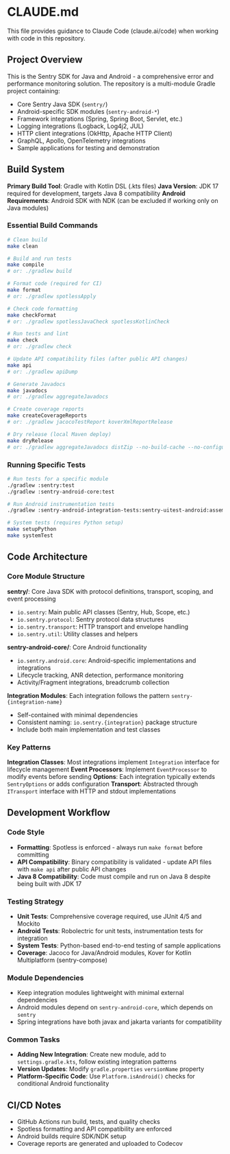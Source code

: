 # CLAUDE.md

This file provides guidance to Claude Code (claude.ai/code) when working with code in this repository.

## Project Overview

This is the Sentry SDK for Java and Android - a comprehensive error and performance monitoring solution. The repository is a multi-module Gradle project containing:
- Core Sentry Java SDK (`sentry/`)
- Android-specific SDK modules (`sentry-android-*`)
- Framework integrations (Spring, Spring Boot, Servlet, etc.)
- Logging integrations (Logback, Log4j2, JUL)
- HTTP client integrations (OkHttp, Apache HTTP Client)
- GraphQL, Apollo, OpenTelemetry integrations
- Sample applications for testing and demonstration

## Build System

**Primary Build Tool**: Gradle with Kotlin DSL (.kts files)
**Java Version**: JDK 17 required for development, targets Java 8 compatibility
**Android Requirements**: Android SDK with NDK (can be excluded if working only on Java modules)

### Essential Build Commands

```bash
# Clean build
make clean

# Build and run tests
make compile
# or: ./gradlew build

# Format code (required for CI)
make format
# or: ./gradlew spotlessApply

# Check code formatting
make checkFormat
# or: ./gradlew spotlessJavaCheck spotlessKotlinCheck

# Run tests and lint
make check
# or: ./gradlew check

# Update API compatibility files (after public API changes)
make api
# or: ./gradlew apiDump

# Generate Javadocs
make javadocs
# or: ./gradlew aggregateJavadocs

# Create coverage reports
make createCoverageReports
# or: ./gradlew jacocoTestReport koverXmlReportRelease

# Dry release (local Maven deploy)
make dryRelease
# or: ./gradlew aggregateJavadocs distZip --no-build-cache --no-configuration-cache
```

### Running Specific Tests

```bash
# Run tests for a specific module
./gradlew :sentry:test
./gradlew :sentry-android-core:test

# Run Android instrumentation tests
./gradlew :sentry-android-integration-tests:sentry-uitest-android:assembleAndroidTest

# System tests (requires Python setup)
make setupPython
make systemTest
```

## Code Architecture

### Core Module Structure

**sentry/**: Core Java SDK with protocol definitions, transport, scoping, and event processing
- `io.sentry`: Main public API classes (Sentry, Hub, Scope, etc.)
- `io.sentry.protocol`: Sentry protocol data structures
- `io.sentry.transport`: HTTP transport and envelope handling
- `io.sentry.util`: Utility classes and helpers

**sentry-android-core/**: Core Android functionality
- `io.sentry.android.core`: Android-specific implementations and integrations
- Lifecycle tracking, ANR detection, performance monitoring
- Activity/Fragment integrations, breadcrumb collection

**Integration Modules**: Each integration follows the pattern `sentry-{integration-name}`
- Self-contained with minimal dependencies
- Consistent naming: `io.sentry.{integration}` package structure
- Include both main implementation and test classes

### Key Patterns

**Integration Classes**: Most integrations implement `Integration` interface for lifecycle management
**Event Processors**: Implement `EventProcessor` to modify events before sending
**Options**: Each integration typically extends `SentryOptions` or adds configuration
**Transport**: Abstracted through `ITransport` interface with HTTP and stdout implementations

## Development Workflow

### Code Style
- **Formatting**: Spotless is enforced - always run `make format` before committing
- **API Compatibility**: Binary compatibility is validated - update API files with `make api` after public API changes
- **Java 8 Compatibility**: Code must compile and run on Java 8 despite being built with JDK 17

### Testing Strategy
- **Unit Tests**: Comprehensive coverage required, use JUnit 4/5 and Mockito
- **Android Tests**: Robolectric for unit tests, instrumentation tests for integration
- **System Tests**: Python-based end-to-end testing of sample applications
- **Coverage**: Jacoco for Java/Android modules, Kover for Kotlin Multiplatform (sentry-compose)

### Module Dependencies
- Keep integration modules lightweight with minimal external dependencies
- Android modules depend on `sentry-android-core`, which depends on `sentry`
- Spring integrations have both javax and jakarta variants for compatibility

### Common Tasks
- **Adding New Integration**: Create new module, add to `settings.gradle.kts`, follow existing integration patterns
- **Version Updates**: Modify `gradle.properties` `versionName` property
- **Platform-Specific Code**: Use `Platform.isAndroid()` checks for conditional Android functionality

## CI/CD Notes
- GitHub Actions run build, tests, and quality checks
- Spotless formatting and API compatibility are enforced
- Android builds require SDK/NDK setup
- Coverage reports are generated and uploaded to Codecov